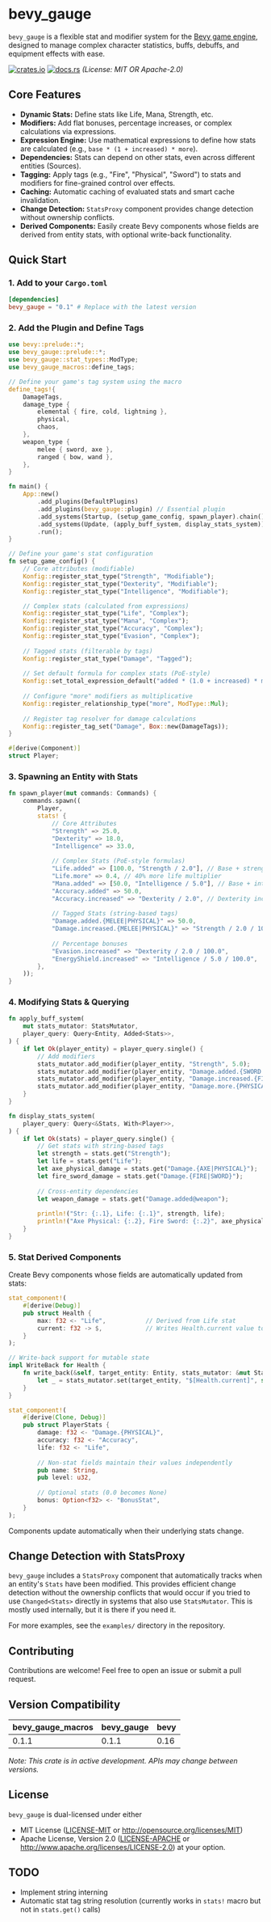 # bevy_gauge

`bevy_gauge` is a flexible stat and modifier system for the [Bevy game engine](https://bevyengine.org/), designed to manage complex character statistics, buffs, debuffs, and equipment effects with ease.

[![crates.io](https://img.shields.io/crates/v/bevy_gauge.svg)](https://crates.io/crates/bevy_gauge)
[![docs.rs](https://docs.rs/bevy_gauge/badge.svg)](https://docs.rs/bevy_gauge)
_(License: MIT OR Apache-2.0)_

## Core Features

*   **Dynamic Stats:** Define stats like Life, Mana, Strength, etc.
*   **Modifiers:** Add flat bonuses, percentage increases, or complex calculations via expressions.
*   **Expression Engine:** Use mathematical expressions to define how stats are calculated (e.g., `base * (1 + increased) * more`).
*   **Dependencies:** Stats can depend on other stats, even across different entities (Sources).
*   **Tagging:** Apply tags (e.g., "Fire", "Physical", "Sword") to stats and modifiers for fine-grained control over effects.
*   **Caching:** Automatic caching of evaluated stats and smart cache invalidation.
*   **Change Detection:** `StatsProxy` component provides change detection without ownership conflicts.
*   **Derived Components:** Easily create Bevy components whose fields are derived from entity stats, with optional write-back functionality.

## Quick Start

### 1. Add to your `Cargo.toml`
```toml
[dependencies]
bevy_gauge = "0.1" # Replace with the latest version
```

### 2. Add the Plugin and Define Tags
```rust
use bevy::prelude::*;
use bevy_gauge::prelude::*;
use bevy_gauge::stat_types::ModType;
use bevy_gauge_macros::define_tags;

// Define your game's tag system using the macro
define_tags!{
    DamageTags,
    damage_type {
        elemental { fire, cold, lightning },
        physical,
        chaos,
    },
    weapon_type {
        melee { sword, axe },
        ranged { bow, wand },
    },
}

fn main() {
    App::new()
        .add_plugins(DefaultPlugins)
        .add_plugins(bevy_gauge::plugin) // Essential plugin
        .add_systems(Startup, (setup_game_config, spawn_player).chain())
        .add_systems(Update, (apply_buff_system, display_stats_system))
        .run();
}

// Define your game's stat configuration
fn setup_game_config() {
    // Core attributes (modifiable)
    Konfig::register_stat_type("Strength", "Modifiable");
    Konfig::register_stat_type("Dexterity", "Modifiable");
    Konfig::register_stat_type("Intelligence", "Modifiable");

    // Complex stats (calculated from expressions)
    Konfig::register_stat_type("Life", "Complex");
    Konfig::register_stat_type("Mana", "Complex");
    Konfig::register_stat_type("Accuracy", "Complex");
    Konfig::register_stat_type("Evasion", "Complex");
    
    // Tagged stats (filterable by tags)
    Konfig::register_stat_type("Damage", "Tagged");
    
    // Set default formula for complex stats (PoE-style)
    Konfig::set_total_expression_default("added * (1.0 + increased) * more");
    
    // Configure "more" modifiers as multiplicative
    Konfig::register_relationship_type("more", ModType::Mul);
    
    // Register tag resolver for damage calculations
    Konfig::register_tag_set("Damage", Box::new(DamageTags));
}

#[derive(Component)]
struct Player;
```

### 3. Spawning an Entity with Stats
```rust
fn spawn_player(mut commands: Commands) {
    commands.spawn((
        Player,
        stats! {
            // Core Attributes
            "Strength" => 25.0,
            "Dexterity" => 18.0,
            "Intelligence" => 33.0,
            
            // Complex Stats (PoE-style formulas)
            "Life.added" => [100.0, "Strength / 2.0"], // Base + strength bonus
            "Life.more" => 0.4, // 40% more life multiplier
            "Mana.added" => [50.0, "Intelligence / 5.0"], // Base + intelligence bonus
            "Accuracy.added" => 50.0,
            "Accuracy.increased" => "Dexterity / 2.0", // Dexterity increases accuracy
            
            // Tagged Stats (string-based tags)
            "Damage.added.{MELEE|PHYSICAL}" => 50.0,
            "Damage.increased.{MELEE|PHYSICAL}" => "Strength / 2.0 / 100.0",
            
            // Percentage bonuses
            "Evasion.increased" => "Dexterity / 2.0 / 100.0",
            "EnergyShield.increased" => "Intelligence / 5.0 / 100.0",
        },
    ));
}
```

### 4. Modifying Stats & Querying
```rust
fn apply_buff_system(
    mut stats_mutator: StatsMutator,
    player_query: Query<Entity, Added<Stats>>, 
) {
    if let Ok(player_entity) = player_query.single() {
        // Add modifiers
        stats_mutator.add_modifier(player_entity, "Strength", 5.0);
        stats_mutator.add_modifier(player_entity, "Damage.added.{SWORD|PHYSICAL}", 15.0);
        stats_mutator.add_modifier(player_entity, "Damage.increased.{FIRE|MELEE}", 0.2);
        stats_mutator.add_modifier(player_entity, "Damage.more.{PHYSICAL}", 0.5);
    }
}

fn display_stats_system(
    player_query: Query<&Stats, With<Player>>,
) {
    if let Ok(stats) = player_query.single() {
        // Get stats with string-based tags
        let strength = stats.get("Strength");
        let life = stats.get("Life");
        let axe_physical_damage = stats.get("Damage.{AXE|PHYSICAL}");
        let fire_sword_damage = stats.get("Damage.{FIRE|SWORD}");
        
        // Cross-entity dependencies
        let weapon_damage = stats.get("Damage.added@weapon");
        
        println!("Str: {:.1}, Life: {:.1}", strength, life);
        println!("Axe Physical: {:.2}, Fire Sword: {:.2}", axe_physical_damage, fire_sword_damage);
    }
}
```

### 5. Stat Derived Components
Create Bevy components whose fields are automatically updated from stats:

```rust
stat_component!(
    #[derive(Debug)]
    pub struct Health {
        max: f32 <- "Life",           // Derived from Life stat
        current: f32 -> $,            // Writes Health.current value to "$[Health.current]" stat
    }
);

// Write-back support for mutable state
impl WriteBack for Health {
    fn write_back(&self, target_entity: Entity, stats_mutator: &mut StatsMutator) {
        let _ = stats_mutator.set(target_entity, "$[Health.current]", self.current);
    }
}

stat_component!(
    #[derive(Clone, Debug)]
    pub struct PlayerStats {
        damage: f32 <- "Damage.{PHYSICAL}",
        accuracy: f32 <- "Accuracy",
        life: f32 <- "Life",
        
        // Non-stat fields maintain their values independently
        pub name: String,
        pub level: u32,
        
        // Optional stats (0.0 becomes None)
        bonus: Option<f32> <- "BonusStat",
    }
);
```

Components update automatically when their underlying stats change.

## Change Detection with StatsProxy

`bevy_gauge` includes a `StatsProxy` component that automatically tracks when an entity's `Stats` have been modified. This provides efficient change detection without the ownership conflicts that would occur if you tried to use `Changed<Stats>` directly in systems that also use `StatsMutator`. This is mostly used internally, but it is there if you need it. 

For more examples, see the `examples/` directory in the repository.

## Contributing
Contributions are welcome! Feel free to open an issue or submit a pull request.

## Version Compatibility

| bevy_gauge_macros | bevy_gauge | bevy   |
|-------------------|------------|--------|
| 0.1.1             | 0.1.1      | 0.16   |

*Note: This crate is in active development. APIs may change between versions.*

## License
`bevy_gauge` is dual-licensed under either
*   MIT License ([LICENSE-MIT](LICENSE-MIT) or http://opensource.org/licenses/MIT)
*   Apache License, Version 2.0 ([LICENSE-APACHE](LICENSE-APACHE) or http://www.apache.org/licenses/LICENSE-2.0)
at your option.

## TODO 
- Implement string interning
- Automatic stat tag string resolution (currently works in `stats!` macro but not in `stats.get()` calls)